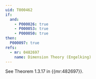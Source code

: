 ```yaml
---
uid: T000462
if:
  and:
    - P000026: true
    - P000053: true
    - P000050: true
then:
  P000097: true
refs:
  - mr: 0482697
    name: Dimension Theory (Engelking)
---
```


See Theorem 1.3.17 in {{mr:482697}}.
